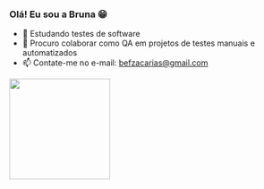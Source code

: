### Olá! Eu sou a Bruna 😁

- 🌱 Estudando testes de software
- 👯 Procuro colaborar como QA em projetos de testes manuais e automatizados
- 📫 Contate-me no e-mail: befzacarias@gmail.com
<div>
  <a href="[https://](https://github.com/brunafzacarias)">
  <img height="180em" src=https://github-readme-stats.vercel.app/api?username=brunafzacarias&show_icons=true&theme=dracula&rank_icon=github&include_all_commits=true&count_private=true"/>
    
</div>
